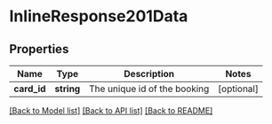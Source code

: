 # InlineResponse201Data

## Properties
Name | Type | Description | Notes
------------ | ------------- | ------------- | -------------
**card_id** | **string** | The unique id of the booking | [optional] 

[[Back to Model list]](../../README.md#documentation-for-models) [[Back to API list]](../../README.md#documentation-for-api-endpoints) [[Back to README]](../../README.md)

